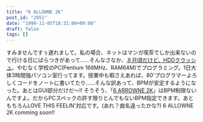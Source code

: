 ```yaml
---
title: "6 ALLOWNE 2K"
post_id: "2951"
date: "1999-11-05T18:31:00+09:00"
draft: false
tags: []
---
```



すみませんですぅ遅れまして。私の場合、ネットはマンガ喫茶でしか出来ないので行ける日にばらつきがあって……そんなさなか、[８月頃だけど、HDDクラッシュ](/2933)。やむなく学校のPC(Pentium 166MHz、RAM64M)でプログラミング。1日大体3時間強パソコン室行ってます。授業中も暇さえあれば、80'プログラマーよろしくコードをノートに書いてたり……そんな訳あって、BPMが安定するようになった。あとはGUI部分だけだ～!!  そうそう、「[6 ARROWNE 2K](/solo2k)」はBPM制限ないんですよ。だからPCスペックの許す限りとんでもないBPM指定できます。あともちろんLOVE THIS FEELIN'対応です。(あれ？曲名違ったかな?) 6 ALLOWNE 2K comming soon!!
